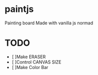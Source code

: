 # paintjs
Painting board Made with vanilla js normad
# TODO
- [ ]Make ERASER
- [ ]Control CANVAS SIZE 
- [ ]Make Color Bar
